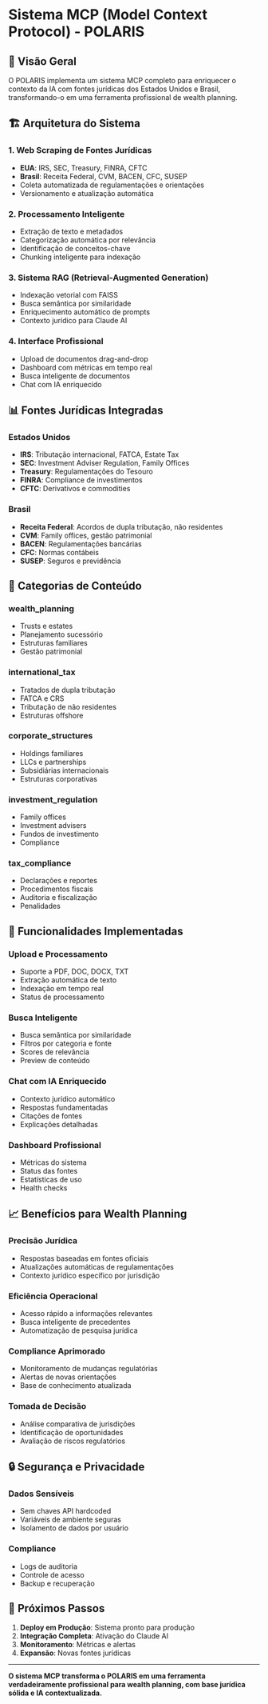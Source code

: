 # Sistema MCP (Model Context Protocol) - POLARIS

## 🎯 Visão Geral

O POLARIS implementa um sistema MCP completo para enriquecer o contexto da IA com fontes jurídicas dos Estados Unidos e Brasil, transformando-o em uma ferramenta profissional de wealth planning.

## 🏗️ Arquitetura do Sistema

### **1. Web Scraping de Fontes Jurídicas**
- **EUA**: IRS, SEC, Treasury, FINRA, CFTC
- **Brasil**: Receita Federal, CVM, BACEN, CFC, SUSEP
- Coleta automatizada de regulamentações e orientações
- Versionamento e atualização automática

### **2. Processamento Inteligente**
- Extração de texto e metadados
- Categorização automática por relevância
- Identificação de conceitos-chave
- Chunking inteligente para indexação

### **3. Sistema RAG (Retrieval-Augmented Generation)**
- Indexação vetorial com FAISS
- Busca semântica por similaridade
- Enriquecimento automático de prompts
- Contexto jurídico para Claude AI

### **4. Interface Profissional**
- Upload de documentos drag-and-drop
- Dashboard com métricas em tempo real
- Busca inteligente de documentos
- Chat com IA enriquecido

## 📊 Fontes Jurídicas Integradas

### **Estados Unidos**
- **IRS**: Tributação internacional, FATCA, Estate Tax
- **SEC**: Investment Adviser Regulation, Family Offices
- **Treasury**: Regulamentações do Tesouro
- **FINRA**: Compliance de investimentos
- **CFTC**: Derivativos e commodities

### **Brasil**
- **Receita Federal**: Acordos de dupla tributação, não residentes
- **CVM**: Family offices, gestão patrimonial
- **BACEN**: Regulamentações bancárias
- **CFC**: Normas contábeis
- **SUSEP**: Seguros e previdência

## 🔧 Categorias de Conteúdo

### **wealth_planning**
- Trusts e estates
- Planejamento sucessório
- Estruturas familiares
- Gestão patrimonial

### **international_tax**
- Tratados de dupla tributação
- FATCA e CRS
- Tributação de não residentes
- Estruturas offshore

### **corporate_structures**
- Holdings familiares
- LLCs e partnerships
- Subsidiárias internacionais
- Estruturas corporativas

### **investment_regulation**
- Family offices
- Investment advisers
- Fundos de investimento
- Compliance

### **tax_compliance**
- Declarações e reportes
- Procedimentos fiscais
- Auditoria e fiscalização
- Penalidades

## 🚀 Funcionalidades Implementadas

### **Upload e Processamento**
- Suporte a PDF, DOC, DOCX, TXT
- Extração automática de texto
- Indexação em tempo real
- Status de processamento

### **Busca Inteligente**
- Busca semântica por similaridade
- Filtros por categoria e fonte
- Scores de relevância
- Preview de conteúdo

### **Chat com IA Enriquecido**
- Contexto jurídico automático
- Respostas fundamentadas
- Citações de fontes
- Explicações detalhadas

### **Dashboard Profissional**
- Métricas do sistema
- Status das fontes
- Estatísticas de uso
- Health checks

## 📈 Benefícios para Wealth Planning

### **Precisão Jurídica**
- Respostas baseadas em fontes oficiais
- Atualizações automáticas de regulamentações
- Contexto jurídico específico por jurisdição

### **Eficiência Operacional**
- Acesso rápido a informações relevantes
- Busca inteligente de precedentes
- Automatização de pesquisa jurídica

### **Compliance Aprimorado**
- Monitoramento de mudanças regulatórias
- Alertas de novas orientações
- Base de conhecimento atualizada

### **Tomada de Decisão**
- Análise comparativa de jurisdições
- Identificação de oportunidades
- Avaliação de riscos regulatórios

## 🔒 Segurança e Privacidade

### **Dados Sensíveis**
- Sem chaves API hardcoded
- Variáveis de ambiente seguras
- Isolamento de dados por usuário

### **Compliance**
- Logs de auditoria
- Controle de acesso
- Backup e recuperação

## 🎯 Próximos Passos

1. **Deploy em Produção**: Sistema pronto para produção
2. **Integração Completa**: Ativação do Claude AI
3. **Monitoramento**: Métricas e alertas
4. **Expansão**: Novas fontes jurídicas

---

**O sistema MCP transforma o POLARIS em uma ferramenta verdadeiramente profissional para wealth planning, com base jurídica sólida e IA contextualizada.**

